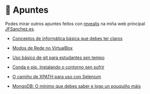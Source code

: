 # 📕 Apuntes

Podes mirar outros apuntes feitos con [revealjs](https://revealjs.com/) na miña web principal [JFSanchez.es](https://jfsanchez.es).

<div class="grid cards" markdown>

- [Conceptos de informática básica que debes ter claros](https://jfsanchez.es/docencia/informatica-basica/)

- [Modos de Rede no VirtualBox](https://jfsanchez.es/docencia/virtualbox/)

- [Uso básico de git para estudantes sen tempo](https://jfsanchez.es/docencia/git/)

- [Conda e pip. Instalando o contorno sen sufrir](https://jfsanchez.es/docencia/conda-pip-virtualenv/)

- [O camiño de XPATH para uso con Selenium](https://jfsanchez.es/docencia/xpath/)

- [MongoDB: O mínimo que debes saber e logo un pouquiño máis](https://jfsanchez.es/docencia/mongodb)

</div>

